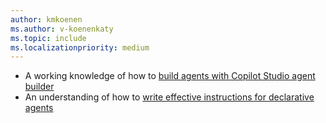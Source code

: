 ```yaml
---
author: kmkoenen
ms.author: v-koenenkaty
ms.topic: include
ms.localizationpriority: medium
---
```


<!-- markdownlint-disable MD041-->
- A working knowledge of how to [build agents with Copilot Studio agent builder](https://learn.microsoft.com/en-us/microsoft-365-copilot/extensibility/copilot-studio-agent-builder-build)
- An understanding of how to [write effective instructions for declarative agents](https://learn.microsoft.com/en-us/microsoft-365-copilot/extensibility/declarative-agent-instructions)